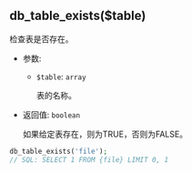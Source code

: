 ## db_table_exists($table)

检查表是否存在。

- 参数:
  - `$table`: `array`

    表的名称。

- 返回值: `boolean`

    如果给定表存在，则为TRUE，否则为FALSE。

```php
db_table_exists('file');
// SQL: SELECT 1 FROM {file} LIMIT 0, 1
```
